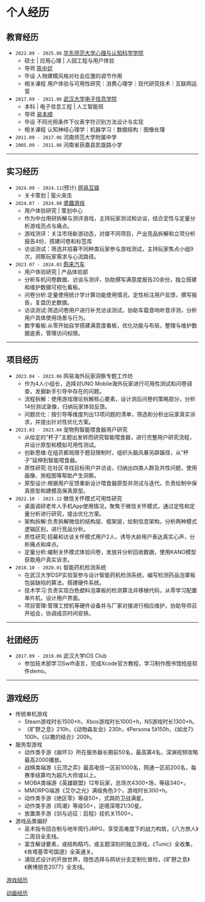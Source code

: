 # 个人经历

## 教育经历

- `2022.09 - 2025.06` [华东师范大学心理与认知科学学院](https://psy.ecnu.edu.cn/)
    - 硕士 | 应用心理 | 人因工程与用户体验 
    - 导师 [陈中廷](https://faculty.ecnu.edu.cn/_s9/czt/main.psp)
    - 毕设 人物建模风格对社会应激的调节作用
    - 相关课程 用户体验与可用性研究｜消费心理学｜现代研究技术｜互联网运营
- `2017.09 - 2021.06` [武汉大学电子信息学院](http://eis.whu.edu.cn/)
    - 本科 | 电子信息工程 | 人工智能班 
    - 导师 [易本顺](http://210.42.122.152/index/szdwDetail?rsh=00007328&newskind_id=20160320222026165YIdDsQIbgNtoE)
    - 毕设 不同光照条件下仪表字符识别方法设计与实现
    - 相关课程 认知神经心理学｜机器学习｜数据结构｜图像处理
- `2011.09 - 2017.06` 河南师范大学附属中学
- `2005.09 - 2011.06` 河南省获嘉县凯旋路小学

---

## 实习经历

- `2024.09 - 2024.11`(预计) [网易互娱](https://game.163.com/)
    - 关卡策划 | 萤火突击
- `2024.07 - 2024.08` [盛趣游戏](https://www.shengqugames.com/cn/index)
    - 用户体验研究 | 策划中心
    - 作为中台用研拆解与测评游戏，主持玩家测试和访谈，结合定性与定量分析游戏亮点与痛点。
    - 游戏测评：关注市场新游动态，对接不同项目，产出竞品拆解和立项分析报告4份，搭建问卷和标签库
    - 访谈测试：筛选并招募不同种类玩家参与游戏测试，主持玩家焦点小组9次，洞察玩家需求与心流路径。
- `2023.07 - 2024.03` [蔚来汽车](https://www.nio.cn/)
    - 用户体验研究 | 产品体验部
    - 分析车机问卷数据、访谈与测评，协助撰写满意度报告20余份，独立搭建和维护数据可视化看板。
    - 问卷分析:定量使用统计学计算功能使用情况，定性标注用户反馈，撰写报告，复盘历史数据。
    - 访谈测试:筛选问卷用户进行补充访谈测试，协助车载音响听音评测，分析用户具体使用场景与行为。
    - 数字看板:从零开始自学搭建满意度看板，优化功能与布局，整理与维护数据底表，管理访问权限。

---

## 项目经历
- `2023.04 - 2023.06` 网易海外玩家洞察专题工作坊
    - 作为4人小组长，选择对UNO Mobile海外玩家进行可用性测试和问卷调查，发掘新手引导中存在的问题。
    - 流程拆解：使用游戏理论拆解核心要素，设计测后问卷的策略部分，分析14份测试录像，归纳玩家体验反馈。
    - 问题优化：按引导等维度列出13项问题的清单，筛选和分析出玩家真实诉求，并提出针对性优化方案。
- `2023.03 - 2023.04` 宠物狗智能喂食器用户研究
    - 从给定的“杯子”主题出发转而研究智能喂食器，进行完整用户研究流程，并设计原型和模拟可用性测试。
    - 创新思维:在组员都局限于题目限制时，组织头脑风暴另辟蹊径，从“杯子”延伸到智能喂食器。
    - 质性研究:在社区寻找目标用户并访谈，归纳出四类人群及共性问题，使用画像、旅程图等帮助产生洞察。
    - 原型设计:根据用户反馈重新设计喂食器原型并测试与迭代，负责绘制中保真原型和建模高保真原型。
- `2022.10 - 2023.12` 微信关怀模式可用性研究
    - 桌面调研老年人手机App使用情况，聚焦于微信关怀模式，通过定性和定量分析进行研究，提出优化方案。
    - 架构拆解:负责拆解微信的结构层、框架层，绘制信息架构，分析两种模式逻辑区别，进行竞品分析。
    - 质性研究:招募和访谈关怀模式用户2人，诱导大龄用户表达真实心声，分析痛点和痒点。
    - 定量分析:编制关怀模式体验问卷，发放并分析回收数据，使用KANO模型获取用户真实诉求。
- `2018.10 - 2020.01` 智能药机检测系统
    - 在武汉大学DSP实验室参与设计智能药机检测系统，编写检测药品泡罩板包装缺陷的算法，搭建硬件系统。
    - 技术学习:负责实现白色塑料泡罩板的检测算法并移植代码，从零学习配置单片机，设计用户界面。
    - 项目管理:管理工控机等硬件设备并与厂家对接进行相应维护，协助导师召开组会，协调成员时间安排。

---

## 社团经历

- `2017.09 - 2019.06` 武汉大学iOS Club
    - 参加技术部学习Swift语言，完成Xcode官方教程，学习制作图书馆抢座软件demo。

---

## 游戏经历

- 传统单机游戏
    - Steam游戏时长1500+h，Xbox游戏时长1000+h，NS游戏时长1300+h。
    - 《旷野之息》210h，《动物森友会》230h，《Persona 5》150h，《如龙7》100h，《以撒的结合》200h。
- 服务型游戏
    - 动作类手游《崩坏3》所在服务器长期前50名，最高第4名，深渊视频攻略最高2000播放。
    - 战棋类端游《云顶之弈》最高电信一区前1000名，网通一区前200名，每赛季结算均为超凡大师或以上。
    - MOBA类端游《英雄联盟》12年玩家，总场次4300+场，等级340+。
    - MMORPG端游《艾尔之光》满级角色3个，游戏时长300+h。
    - 动作类手游《绝区零》等级50+，式舆防卫战满星。
    - 动作类手游《鸣潮》等级50+，逆境深塔21/30星。
    - 放置类手游《剑与远征：启程》挂机关1500+。
- 游戏品类偏好
    - 巫术指令回合制与地牢爬行JRPG，享受高难度下的战力构筑，《八方旅人》二周目全支线。
    - 富含解谜要素，或结构精巧，或主题深刻的独立游戏，《Tunic》全收集，《肯塔基零号国道》全英通关。
    - 涌现式设计的开放世界，隐性选择与网状分支定制化冒险，《旷野之息》《赛博朋克2077》全支线。

[游戏经历](../3Game/01exp.md)  

[动画经历](../2Anim/00index.md)